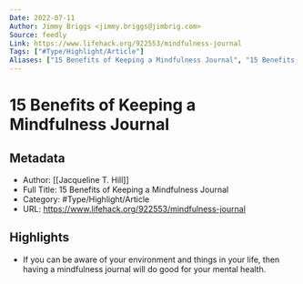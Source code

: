 ```yaml
---
Date: 2022-07-11
Author: Jimmy Briggs <jimmy.briggs@jimbrig.com>
Source: feedly
Link: https://www.lifehack.org/922553/mindfulness-journal
Tags: ["#Type/Highlight/Article"]
Aliases: ["15 Benefits of Keeping a Mindfulness Journal", "15 Benefits of Keeping a Mindfulness Journal"]
---
```

# 15 Benefits of Keeping a Mindfulness Journal

## Metadata
- Author: [[Jacqueline T. Hill]]
- Full Title: 15 Benefits of Keeping a Mindfulness Journal
- Category: #Type/Highlight/Article
- URL: https://www.lifehack.org/922553/mindfulness-journal

## Highlights
- If you can be aware of your environment and things in your life, then having a mindfulness journal will do good for your mental health.
